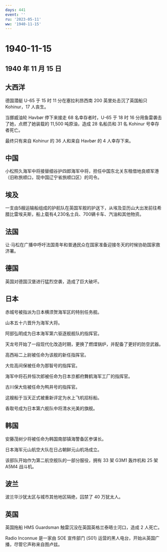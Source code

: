 ```yaml
---
days: 441
event: ''
ru: '2023-05-11'
ww: '1940-11-15'
---
```


# 1940-11-15

## 1940 年 11 月 15 日

## 大西洋

德国潜艇 U-65 于 15 时 11 分在塞拉利昂西南 200 英里处击沉了英国船只
Kohinur，17 人丧生。

当挪威油轮 Havbør 停下来接走 68 名幸存者时，U-65 于 18 时 16
分用鱼雷袭击了她，点燃了她装载的 11,500 吨原油，造成 28 名船员和 31 名
Kohinur 号幸存者死亡。

最终只有来自 Kohinur 的 36 人和来自 Havbør 的 4 人幸存下来。

## 中国

小松照久海军中将接替细谷护四郎海军中将，担任中国东北关东租借地良顺军港（旧称旅顺口，现中国辽宁省旅顺口区）的司令。

## 埃及

一支由5艘运输船组成的护航队在英国军舰的护送下，从埃及亚历山大出发前往希腊比雷埃夫斯，船上载有4,230名士兵、700辆卡车、汽油和其他物资。

## 法国

让·马松在广播中呼吁法国青年和普通民众在国家准备迎接冬天的时候协助国家救济署。

## 德国

英国对德国汉堡进行猛烈空袭，造成了巨大破坏。

## 日本

赤城号被指派为日本横须贺海军区的特别任务舰。

山本五十六晋升为海军大将。

阿部弘明成为日本海军第六驱逐舰舰队的指挥官。

天龙号开始了一段现代化改造时期，更换了燃煤锅炉，并配备了更好的防空武器。

高西裕二上尉被任命为该舰的新任指挥官。

大佐高间保被任命为那智号的指挥官。

海军中将石井恒次郎被任命为日本京都府舞鹤海军工厂的指挥官。

古川保大佐被任命为鸭井号的指挥官。

这艘船于当天正式被重新评定为水上飞机招标船。

香取号成为日本第六舰队中将清水光美的旗舰。

## 韩国

安藤茂树少将被任命为韩国南部镇海警备区参谋长。

日本海军元山航空大队在日占朝鲜元山机场成立。

该部队开始作为第二航空舰队的一部分服役，拥有 33 架 G3M1 轰炸机和 25 架
A5M4 战斗机。

## 波兰

波兰华沙犹太区与城市其他地区隔绝，囚禁了 40 万犹太人。

## 英国

英国拖船 HMS Guardsman 触雷沉没在英国英格兰泰晤士河口，造成 2 人死亡。

Radio Inconnue 是一家由 SOE 宣传部门 (S01)
运营的黑人电台，开始从英国广播，尽管它声称来自图卢兹。